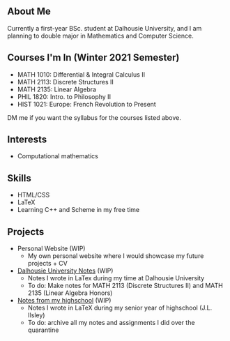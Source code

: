 ## About Me

Currently a first-year BSc. student at Dalhousie University, and I am planning to double major in Mathematics and Computer Science.

## Courses I'm In (Winter 2021 Semester)
- MATH 1010: Differential & Integral Calculus II 
- MATH 2113: Discrete Structures II
- MATH 2135: Linear Algebra
- PHIL 1820: Intro. to Philosophy II
- HIST 1021: Europe: French Revolution to Present

DM me if you want the syllabus for the courses listed above.

## Interests
- Computational mathematics 

## Skills
- HTML/CSS
- LaTeX
- Learning C++ and Scheme in my free time

## Projects
- Personal Website (WIP)
  - My own personal website where I would showcase my future projects + CV
- [Dalhousie University Notes](https://github.com/salieri-22/DalhousieU_notes) (WIP)
  - Notes I wrote in LaTex during my time at Dalhousie University
  - To do: Make notes for MATH 2113 (Discrete Structures II) and MATH 2135 (Linear Algebra Honors)
- [Notes from my highschool](https://github.com/salieri-22/JL_notes) (WIP)
  - Notes I wrote in LaTeX during my senior year of highschool (J.L. Ilsley)
  - To do: archive all my notes and assignments I did over the quarantine
